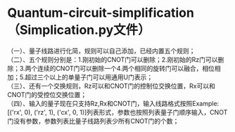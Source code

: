 # Quantum-circuit-simplification（Simplication.py文件）  
（一）、量子线路进行化简，规则可以自己添加，已经内置五个规则；  
（二）、五个规则分别是：1.刚初始的CNOT门可以删除；2.刚初始的Rz门可以删除；3.两个连续的CNOT门可以删除一个4.两个相同的旋转门可以融合，相位相加；5.超过三个以上的单量子门可以用通用U门表示；  
（三）、还有一个交换规则，Rz可以和CNOT门的控制位交换位置，Rx可以和CNOT门的受控位交换位置；  
（四）、输入的量子现在只支持Rz,Rx和CNOT门，输入线路格式按照Example: [('rx', 0), ('rz', 1), ('cx', 0, 1)]列表形式，参数也按照列表量子门顺序输入，CNOT门没有参数，参数列表比量子线路列表少所有CNOT门的个数；  